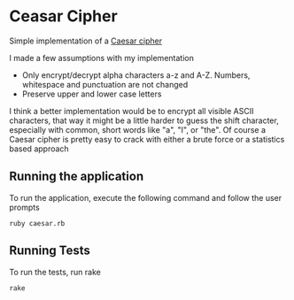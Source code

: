 # Ceasar Cipher #
Simple implementation of a [Caesar cipher](https://en.wikipedia.org/wiki/Caesar_cipher)

I made a few assumptions with my implementation

* Only encrypt/decrypt alpha characters a-z and A-Z.  Numbers, whitespace and punctuation 
are not changed
*  Preserve upper and lower case letters


I think a better implementation would be to encrypt all visible ASCII characters, that way it might be a little harder to guess the shift character, especially with common, short words like "a", "I", or "the".  Of course a Caesar cipher is pretty easy to crack with either a brute force or a statistics based approach

## Running the application ##
To run the application, execute the following command and follow the user prompts

```
ruby caesar.rb
```

## Running Tests ##
To run the tests, run rake

```
rake
```
